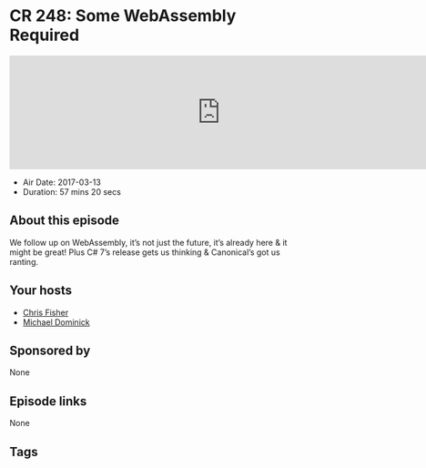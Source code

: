 # CR 248: Some WebAssembly Required

<iframe src="https://player.fireside.fm/v2/MLf2ZzhC+gTBhWHjF?theme=dark" width="740" height="200" frameborder="0" scrolling="no"></iframe>

* Air Date: 2017-03-13
* Duration: 57 mins 20 secs

## About this episode

We follow up on WebAssembly, it’s not just the future, it’s already here & it might be great! Plus C# 7’s release gets us thinking & Canonical’s got us ranting.

## Your hosts
* [Chris Fisher](https://coder.show/hosts/chrislas)
* [Michael Dominick](https://coder.show/hosts/michael)

## Sponsored by

None



## Episode links

None



## Tags

